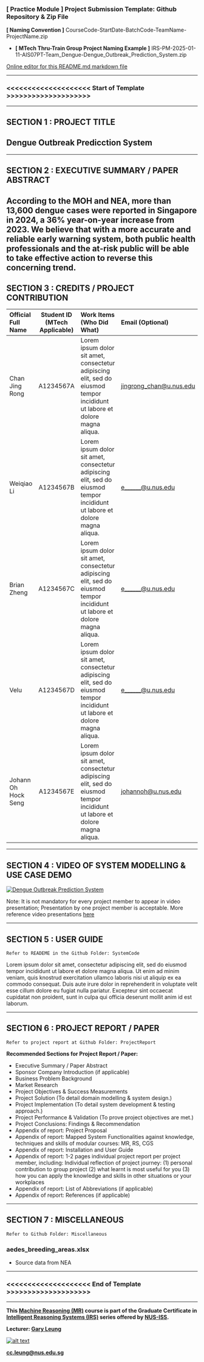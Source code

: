 ﻿### [ Practice Module ] Project Submission Template: Github Repository & Zip File

**[ Naming Convention ]** CourseCode-StartDate-BatchCode-TeamName-ProjectName.zip

- **[ MTech Thru-Train Group Project Naming Example ]** IRS-PM-2025-01-11-AIS07PT-Team_Dengue-Dengue_Outbreak_Prediction_System.zip

[Online editor for this README.md markdown file](https://pandao.github.io/editor.md/en.html "pandao")

---

### <<<<<<<<<<<<<<<<<<<< Start of Template >>>>>>>>>>>>>>>>>>>>

---

## SECTION 1 : PROJECT TITLE

## Dengue Outbreak Predicction System

---

## SECTION 2 : EXECUTIVE SUMMARY / PAPER ABSTRACT

## According to the MOH and NEA, more than 13,600 dengue cases were reported in Singapore in 2024, a 36% year-on-year increase from 2023. We believe that with a more accurate and reliable early warning system, both public health professionals and the at-risk public will be able to take effective action to reverse this concerning trend.

## SECTION 3 : CREDITS / PROJECT CONTRIBUTION

| Official Full Name  | Student ID (MTech Applicable) | Work Items (Who Did What)                                                                                                   | Email (Optional)        |
| :------------------ | :---------------------------: | :-------------------------------------------------------------------------------------------------------------------------- | :---------------------- |
| Chan Jing Rong      |           A1234567A           | Lorem ipsum dolor sit amet, consectetur adipiscing elit, sed do eiusmod tempor incididunt ut labore et dolore magna aliqua. | jingrong_chan@u.nus.edu |
| Weiqiao Li          |           A1234567B           | Lorem ipsum dolor sit amet, consectetur adipiscing elit, sed do eiusmod tempor incididunt ut labore et dolore magna aliqua. | e______@u.nus.edu       |
| Brian Zheng         |           A1234567C           | Lorem ipsum dolor sit amet, consectetur adipiscing elit, sed do eiusmod tempor incididunt ut labore et dolore magna aliqua. | e______@u.nus.edu       |
| Velu                |           A1234567D           | Lorem ipsum dolor sit amet, consectetur adipiscing elit, sed do eiusmod tempor incididunt ut labore et dolore magna aliqua. | e______@u.nus.edu       |
| Johann Oh Hock Seng |           A1234567E           | Lorem ipsum dolor sit amet, consectetur adipiscing elit, sed do eiusmod tempor incididunt ut labore et dolore magna aliqua. | johannoh@u.nus.edu      |

---

## SECTION 4 : VIDEO OF SYSTEM MODELLING & USE CASE DEMO

[![Dengue Outbreak Prediction System](http://img.youtube.com/vi/RXo47Tewbt4/0.jpg)](https://www.youtube.com/watch?v=dQw4w9WgXcQ "Dengue Outbreak Prediction System")

Note: It is not mandatory for every project member to appear in video presentation; Presentation by one project member is acceptable.
More reference video presentations [here](https://telescopeuser.wordpress.com/2018/03/31/master-of-technology-solution-know-how-video-index-2/ "video presentations")

---

## SECTION 5 : USER GUIDE

`Refer to READEME in the Github Folder: SystemCode`

Lorem ipsum dolor sit amet, consectetur adipiscing elit, sed do eiusmod tempor incididunt ut labore et dolore magna aliqua. Ut enim ad minim veniam, quis knostrud exercitation ullamco laboris nisi ut aliquip ex ea commodo consequat. Duis aute irure dolor in reprehenderit in voluptate velit esse cillum dolore eu fugiat nulla pariatur. Excepteur sint occaecat cupidatat non proident, sunt in culpa qui officia deserunt mollit anim id est laborum.

---

## SECTION 6 : PROJECT REPORT / PAPER

`Refer to project report at Github Folder: ProjectReport`

**Recommended Sections for Project Report / Paper:**

- Executive Summary / Paper Abstract
- Sponsor Company Introduction (if applicable)
- Business Problem Background
- Market Research
- Project Objectives & Success Measurements
- Project Solution (To detail domain modelling & system design.)
- Project Implementation (To detail system development & testing approach.)
- Project Performance & Validation (To prove project objectives are met.)
- Project Conclusions: Findings & Recommendation
- Appendix of report: Project Proposal
- Appendix of report: Mapped System Functionalities against knowledge, techniques and skills of modular courses: MR, RS, CGS
- Appendix of report: Installation and User Guide
- Appendix of report: 1-2 pages individual project report per project member, including: Individual reflection of project journey: (1) personal contribution to group project (2) what learnt is most useful for you (3) how you can apply the knowledge and skills in other situations or your workplaces
- Appendix of report: List of Abbreviations (if applicable)
- Appendix of report: References (if applicable)

---

## SECTION 7 : MISCELLANEOUS

`Refer to Github Folder: Miscellaneous`

### aedes_breeding_areas.xlsx

- Source data from NEA

---

### <<<<<<<<<<<<<<<<<<<< End of Template >>>>>>>>>>>>>>>>>>>>

---

**This [Machine Reasoning (MR)](https://www.iss.nus.edu.sg/executive-education/course/detail/machine-reasoning "Machine Reasoning") course is part of the Graduate Certificate in [Intelligent Reasoning Systems (IRS)](https://www.iss.nus.edu.sg/graduate-programmes/programme/detail/master-of-technology-in-artificial-intelligence-systems "Intelligent Reasoning Systems") series offered by [NUS-ISS](https://www.iss.nus.edu.sg "Institute of Systems Science, National University of Singapore").**

**Lecturer: [Gary Leung](https://www.iss.nus.edu.sg/about-us/staff/detail/419/Gary%20LEUNG "Gary Leung")**

[![alt text](https://www.iss.nus.edu.sg/images/default-source/default-album/gary-leunge8a6e4de42136fdb9c52ff000079db5a.tmb-.png "Let's check Gary's profile page")](https://www.iss.nus.edu.sg/about-us/staff/detail/419/Gary%20LEUNG)

**cc.leung@nus.edu.sg**
